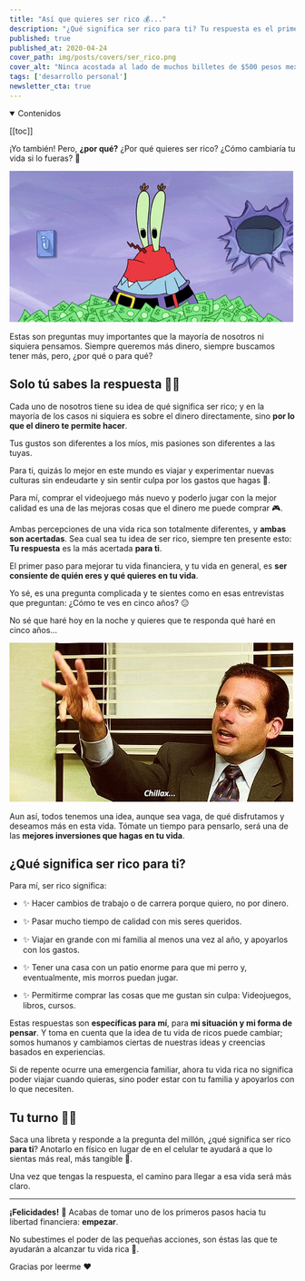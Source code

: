 ```yaml
---
title: "Así que quieres ser rico 💰..."
description: "¿Qué significa ser rico para ti? Tu respuesta es el primer paso hacia tu libertad financiera 👊🏼"
published: true
published_at: 2020-04-24
cover_path: img/posts/covers/ser_rico.png
cover_alt: "Ninca acostada al lado de muchos billetes de $500 pesos mexicanos y de un cartel que dice: '¿Qué significa ser rico? $'."
tags: ['desarrollo personal']
newsletter_cta: true
---
```


<details open>
  <summary>
    Contenidos
  </summary>

  [[toc]]

</details>

¡Yo también! Pero, **¿por qué?** ¿Por qué quieres ser rico? ¿Cómo cambiaría tu vida si lo fueras? 🤔

![Don Cangrejo, con tanto dinero que no sabe qué hacer](/img/posts/don_cangrejo_con_mucho_dinero.gif)

Estas son preguntas muy importantes que la mayoría de nosotros ni siquiera pensamos. Siempre queremos más dinero, siempre buscamos tener más, pero, ¿por qué o para qué?

## Solo tú sabes la respuesta 🙌🏼

Cada uno de nosotros tiene su idea de qué significa ser rico; y en la mayoría de los casos ni siquiera es sobre el dinero directamente, sino **por lo que el dinero te permite hacer**.

Tus gustos son diferentes a los míos, mis pasiones son diferentes a las tuyas.

Para ti, quizás lo mejor en este mundo es viajar y experimentar nuevas culturas sin endeudarte y sin sentir culpa por los gastos que hagas 🛫.

Para mí, comprar el videojuego más nuevo y poderlo jugar con la mejor calidad es una de las mejoras cosas que el dinero me puede comprar 🎮.

Ambas percepciones de una vida rica son totalmente diferentes, y **ambas son acertadas**. Sea cual sea tu idea de ser rico, siempre ten presente esto: **Tu respuesta** es la más acertada **para ti**.

El primer paso para mejorar tu vida financiera, y tu vida en general, es **ser consiente de quién eres y qué quieres en tu vida**.

Yo sé, es una pregunta complicada y te sientes como en esas entrevistas que preguntan: ¿Cómo te ves en cinco años? 😑

No sé que haré hoy en la noche y quieres que te responda qué haré en cinco años...

![Michael Scott diciendo que te relajes](/img/posts/the_office_chillax.webp)

Aun así, todos tenemos una idea, aunque sea vaga, de qué disfrutamos y deseamos más en esta vida. Tómate un tiempo para pensarlo, será una de las **mejores inversiones que hagas en tu vida**.

## ¿Qué significa ser rico para ti?

Para mí, ser rico significa:

- ✨ Hacer cambios de trabajo o de carrera porque quiero, no por dinero.

- ✨ Pasar mucho tiempo de calidad con mis seres queridos.

- ✨ Viajar en grande con mi familia al menos una vez al año, y apoyarlos con los gastos.

- ✨ Tener una casa con un patio enorme para que mi perro y, eventualmente, mis morros puedan jugar.

- ✨ Permitirme comprar las cosas que me gustan sin culpa: Videojuegos, libros, cursos.

Estas respuestas son **específicas para mí**, para **mi situación y mi forma de pensar**. Y toma en cuenta que la idea de tu vida de ricos puede cambiar; somos humanos y cambiamos ciertas de nuestras ideas y creencias basados en experiencias.

Si de repente ocurre una emergencia familiar, ahora tu vida rica no significa poder viajar cuando quieras, sino poder estar con tu familia y apoyarlos con lo que necesiten.

## Tu turno 👊🏼

Saca una libreta y responde a la pregunta del millón, ¿qué significa ser rico **para ti**? Anotarlo en físico en lugar de en el celular te ayudará a que lo sientas más real, más tangible 📝.

Una vez que tengas la respuesta, el camino para llegar a esa vida será más claro.

***

**¡Felicidades!** 🥳 Acabas de tomar uno de los primeros pasos hacia tu libertad financiera: **empezar**.

No subestimes el poder de las pequeñas acciones, son éstas las que te ayudarán a alcanzar tu vida rica 🤑.

Gracias por leerme ❤️
